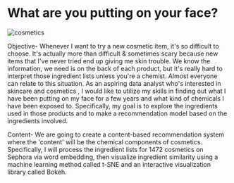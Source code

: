 # What are you putting on your face?
![cosmetics](https://user-images.githubusercontent.com/130233279/235769900-4481486d-6288-407c-ac57-0b8888a65539.jpg)


Objective-
Whenever I want to try a new cosmetic item, it's so difficult to choose. It's actually more than difficult & sometimes scary because new items that I've never tried end up giving me skin trouble. We know the information, we need is on the back of each product, but it's really hard to interpret those ingredient lists unless you're a chemist. Almost everyone can relate to this situation. As an aspiring data analyst who's interested in skincare and cosmetics , I would like to utilize my skills in finding out what I have been putting on my face for a few  years and what kind of chemicals I have been exposed to. Specifically, my goal is to explore the ingredients used in those products and to make a recommendation model based on the ingredients involved.


Content-
We are going to create a content-based recommendation system where the 'content' will be the chemical components of cosmetics. Specifically, I will process the ingredient lists for 1472 cosmetics on Sephora via word embedding, then visualize ingredient similarity using a machine learning method called t-SNE and an interactive visualization library called Bokeh. 
